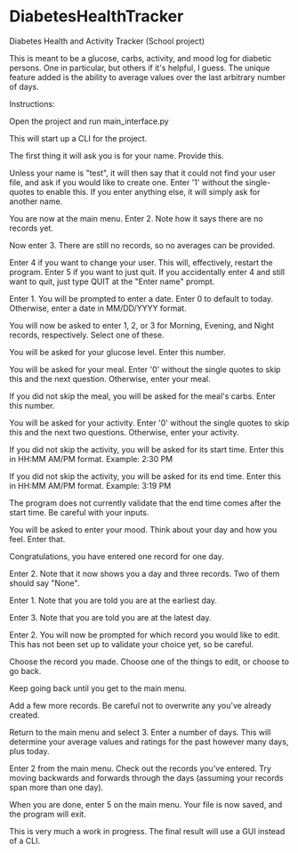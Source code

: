 # DiabetesHealthTracker
Diabetes Health and Activity Tracker (School project)

This is meant to be a glucose, carbs, activity, and mood log for diabetic persons. One in particular, but others if it's helpful, I guess.
The unique feature added is the ability to average values over the last arbitrary number of days.

Instructions:

Open the project and run main_interface.py

This will start up a CLI for the project.

The first thing it will ask you is for your name. Provide this.

Unless your name is "test", it will then say that it could not find your user file, and ask if you would like to create one. Enter '1' without the single-quotes to enable this. If you enter anything else, it will simply ask for another name.

You are now at the main menu. Enter 2. Note how it says there are no records yet.

Now enter 3. There are still no records, so no averages can be provided.

Enter 4 if you want to change your user. This will, effectively, restart the program. Enter 5 if you want to just quit.
If you accidentally enter 4 and still want to quit, just type QUIT at the "Enter name" prompt.

Enter 1. You will be prompted to enter a date. Enter 0 to default to today. Otherwise, enter a date in MM/DD/YYYY format.

You will now be asked to enter 1, 2, or 3 for Morning, Evening, and Night records, respectively. Select one of these.

You will be asked for your glucose level. Enter this number.

You will be asked for your meal. Enter '0' without the single quotes to skip this and the next question. Otherwise, enter your meal.

If you did not skip the meal, you will be asked for the meal's carbs. Enter this number.

You will be asked for your activity. Enter '0' without the single quotes to skip this and the next two questions. Otherwise, enter your activity.

If you did not skip the activity, you will be asked for its start time. Enter this in HH:MM AM/PM format. Example: 2:30 PM

If you did not skip the activity, you will be asked for its end time. Enter this in HH:MM AM/PM format. Example: 3:19 PM

The program does not currently validate that the end time comes after the start time. Be careful with your inputs.

You will be asked to enter your mood. Think about your day and how you feel. Enter that.

Congratulations, you have entered one record for one day.

Enter 2. Note that it now shows you a day and three records. Two of them should say "None".

Enter 1. Note that you are told you are at the earliest day.

Enter 3. Note that you are told you are at the latest day.

Enter 2. You will now be prompted for which record you would like to edit. This has not been set up to validate your choice yet, so be careful.

Choose the record you made. Choose one of the things to edit, or choose to go back.

Keep going back until you get to the main menu.

Add a few more records. Be careful not to overwrite any you've already created.

Return to the main menu and select 3. Enter a number of days. This will determine your average values and ratings for the past however many days, plus today.

Enter 2 from the main menu. Check out the records you've entered. Try moving backwards and forwards through the days (assuming your records span more than one day).

When you are done, enter 5 on the main menu. Your file is now saved, and the program will exit.

This is very much a work in progress. The final result will use a GUI instead of a CLI.
